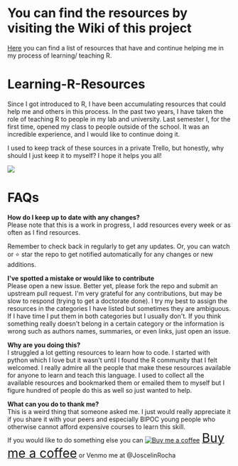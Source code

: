 # You can find the resources by visiting the Wiki of this project
[Here](https://github.com/Joscelinrocha/Learning-R-Resources/wiki) you can find a list of resources that have and continue helping me in my process of learning/ teaching R.
# Learning-R-Resources

Since I got introduced to R, I have been accumulating resources that could help me and others in this process. In the past two years, I have taken the role of teaching R to people in my lab and university. Last semester I, for the first time, opened my class to people outside of the school. It was an incredible experience, and I would like to continue doing it.

I used to keep track of these sources in a private Trello, but honestly, why should I just keep it to myself? I hope it helps you all!

![](https://chooselifeatsimpsonhouse.files.wordpress.com/2017/02/fun-2.gif?w=384&h=386&zoom=2)

# FAQs
**How do I keep up to date with any changes?**   
Please note that this is a work in progress, I add resources every week or as often as I find resources.

Remember to check back in regularly to get any updates. Or, you can watch or ⭐ star the repo to get notified automatically for any changes or new additions.

**I've spotted a mistake or would like to contribute**   
Please open a new issue. Better yet, please fork the repo and submit an upstream pull request. I'm very grateful for any contributions, but may be slow to respond (trying to get a doctorate done). I try my best to assign the resources in the categories I have listed but sometimes they are ambiguous. If I have time I put them in both categories but I usually don't. If you think something really doesn't belong in a certain category or the information is wrong such as authors names, summaries, or even links, just open an issue.

**Why are you doing this?**    
I struggled a lot getting resources to learn how to code. I started with python which I love but it wasn't until I found the R community that I felt welcomed. I really admire all the people that make these resources available for anyone to learn and teach this language. I used to collect all the available resources and bookmarked them or emailed them to myself but I figure hundred of people do this as well so just wanted to help.

**What can you do to thank me?**     
This is a weird thing that someone asked me. I just would really appreciate it if you share it with your peers and especially BIPOC young people who otherwise cannot afford expensive courses to learn this skill.     
If you would like to do something else you can <link href="https://fonts.googleapis.com/css?family=Cookie" rel="stylesheet"><a class="bmc-button" target="_blank" href="https://www.buymeacoffee.com/JoscelinRocha"><img src="https://cdn.buymeacoffee.com/buttons/bmc-new-btn-logo.svg" alt="Buy me a coffee"><span style="margin-left:5px;font-size:28px !important;">Buy me a coffee</span></a> or Venmo me at @JoscelinRocha
